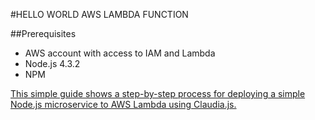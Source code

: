 #HELLO WORLD AWS LAMBDA FUNCTION

##Prerequisites

- AWS account with access to IAM and Lambda
- Node.js 4.3.2
- NPM


[This simple guide shows a step-by-step process for deploying a simple Node.js microservice to AWS Lambda using Claudia.js.](https://claudiajs.com/tutorials/hello-world-lambda.html)